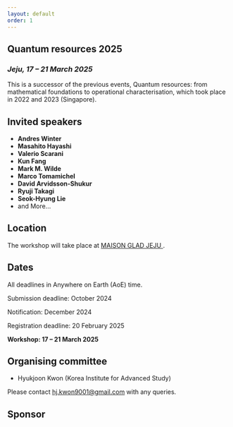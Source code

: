 ```yaml
---
layout: default
order: 1
---
```


## Quantum resources 2025
<h3 class="lessspace"><em>Jeju, 17 &ndash; 21 March 2025</em></h3>

This is a successor of the previous events, Quantum resources: from mathematical foundations to operational characterisation, which took place in 2022 and 2023 (Singapore).

## Invited speakers

* **Andres Winter** 
* **Masahito Hayashi** 
* **Valerio Scarani** 
* **Kun Fang** 
* **Mark M. Wilde** 
* **Marco Tomamichel** 
* **David Arvidsson-Shukur** 
* **Ryuji Takagi** 
* **Seok-Hyung Lie**
* and More...

## Location

The workshop will take place at <a href="https://www.glad-hotels.com/maisongladjeju/index.do?locale=en">MAISON GLAD JEJU </a>.

## Dates

All deadlines in Anywhere on Earth (AoE) time.

Submission deadline: October 2024

Notification: December 2024

Registration deadline: 20 February 2025

**Workshop: 17 &ndash; 21 March 2025**


## Organising committee
* Hyukjoon Kwon (Korea Institute for Advanced Study)

Please contact <a href="mailto:hj.kwon9001@gmail.com">hj.kwon9001@gmail.com</a> with any queries.

## Sponsor
